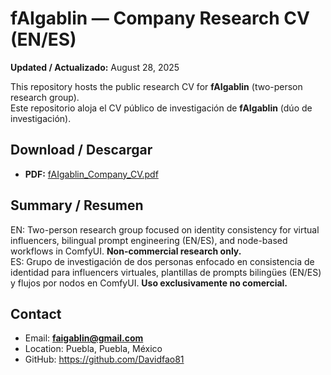 # fAIgablin — Company Research CV (EN/ES)

**Updated / Actualizado:** August 28, 2025

This repository hosts the public research CV for **fAIgablin** (two-person research group).  
Este repositorio aloja el CV público de investigación de **fAIgablin** (dúo de investigación).

## Download / Descargar
- **PDF:** [fAIgablin_Company_CV.pdf](./fAIgablin_Company_CV.pdf)

## Summary / Resumen
EN: Two-person research group focused on identity consistency for virtual influencers, bilingual prompt engineering (EN/ES), and node-based workflows in ComfyUI. **Non-commercial research only.**  
ES: Grupo de investigación de dos personas enfocado en consistencia de identidad para influencers virtuales, plantillas de prompts bilingües (EN/ES) y flujos por nodos en ComfyUI. **Uso exclusivamente no comercial.**

## Contact
- Email: **faigablin@gmail.com**
- Location: Puebla, Puebla, México
- GitHub: https://github.com/Davidfao81
